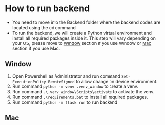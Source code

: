# How to run backend
- You need to move into the Backend folder where the backend codes are located using the cd command
- To run the backend, we will create a Python virtual environment and install all required packages inside it. This step will vary depending on your OS, please move to [Window](##Window) section if you use Window or [Mac](##Mac) section if you use Mac.

## Window
1.	Open Powershell as Administrator and run command `Set-ExecutionPolicy RemoteSigned` to allow change on device environment.
2.	Run command  `python -m venv .venv_window` to create a venv.
3.	Run command `.\.venv_window\Scripts\activate` to activate the venv.
4.	Run command `.\requirements.bat` to install all required packages.
5.	Run command `python -m flask run` to run backend

## Mac
